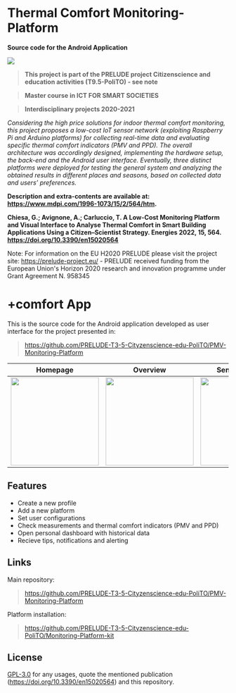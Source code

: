 # Thermal Comfort Monitoring-Platform
**Source code for the Android Application**

![](https://www.politocomunica.polito.it/var/politocomunica/storage/images/media/images/marchio_e_logotipo_politecnico_di_torino/55127-3-ita-IT/marchio_e_logotipo_politecnico_di_torino_full.png) 


> **This project is part of the PRELUDE project Citizenscience and education activities (T9.5-PoliTO) - see note**

> **Master course in ICT FOR SMART SOCIETIES**

> **Interdisciplinary projects 2020-2021**

*Considering the high price solutions for indoor thermal comfort monitoring, this project proposes a low-cost IoT sensor network (exploiting Raspberry Pi and Arduino platforms) for collecting real-time data and evaluating specific thermal comfort indicators (PMV and PPD). The overall architecture was accordingly designed, implementing the hardware setup, the back-end and the Android user interface. Eventually, three distinct platforms were deployed for testing the general system and analyzing the obtained results in different places and seasons, based on collected data and users’ preferences.*

**Description and extra-contents are available at: https://www.mdpi.com/1996-1073/15/2/564/htm.**

**Chiesa, G.; Avignone, A.; Carluccio, T. A Low-Cost Monitoring Platform and Visual Interface to Analyse Thermal Comfort in Smart Building Applications Using a Citizen–Scientist Strategy. Energies 2022, 15, 564. https://doi.org/10.3390/en15020564**

Note: For information on the EU H2020 PRELUDE please visit the project site: https://prelude-project.eu/ - PRELUDE received funding from the European Union's Horizon 2020 research and innovation programme under Grant Agreement N. 958345

# +comfort App

This is the source code for the Android application developed as user interface for the project presented in:
> https://github.com/PRELUDE-T3-5-Cityzenscience-edu-PoliTO/PMV-Monitoring-Platform


Homepage                   |  Overview                 | Sensor Network        | Notification        | Dashboard           |
:-------------------------:|:-------------------------:|:---------------------:|:-------------------:|:-------------------:|
<img src="https://github.com/PRELUDE-T3-5-Cityzenscience-edu-PoliTO/myComfort/blob/main/pictures/homepage.jpg" width="200">  |  <img src="https://github.com/PRELUDE-T3-5-Cityzenscience-edu-PoliTO/myComfort/blob/main/pictures/overview.jpg" width="200">  | <img src="https://github.com/PRELUDE-T3-5-Cityzenscience-edu-PoliTO/myComfort/blob/main/pictures/network.jpg" width="200"> | <img src="https://github.com/PRELUDE-T3-5-Cityzenscience-edu-PoliTO/myComfort/blob/main/pictures/notification.jpg" width="200"> | <img src="https://github.com/PRELUDE-T3-5-Cityzenscience-edu-PoliTO/myComfort/blob/main/pictures/dashboard.jpg" width="200"> 


## Features
* Create a new profile
* Add a new platform
* Set user configurations
* Check measurements and thermal comfort indicators (PMV and PPD)
* Open personal dashboard with historical data
* Recieve tips, notifications and alerting

## Links
Main repository:
> https://github.com/PRELUDE-T3-5-Cityzenscience-edu-PoliTO/PMV-Monitoring-Platform

Platform installation:
>https://github.com/PRELUDE-T3-5-Cityzenscience-edu-PoliTO/Monitoring-Platform-kit

## License
[GPL-3.0](./LICENSE) for any usages, quote the mentioned publication (https://doi.org/10.3390/en15020564) and this repository.

